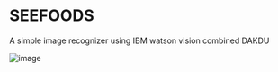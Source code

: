 # SEEFOODS
A simple image recognizer using IBM watson vision combined DAKDU

![image](https://user-images.githubusercontent.com/34008334/52906444-0a02b980-321a-11e9-8d42-b4d94ce4a7a7.png)

